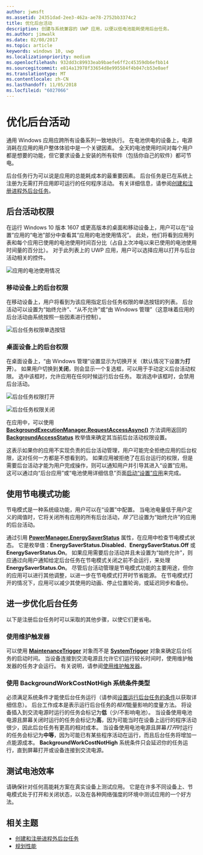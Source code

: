 ```yaml
---
author: jwmsft
ms.assetid: 24351dad-2ee3-462a-ae78-2752bb3374c2
title: 优化后台活动
description: 创建与系统兼容的 UWP 应用，以便以低电池能耗使用后台任务。
ms.author: jimwalk
ms.date: 02/08/2017
ms.topic: article
keywords: windows 10, uwp
ms.localizationpriority: medium
ms.openlocfilehash: 932dd3c89933eab9baefe6ff2c45359db6efbb14
ms.sourcegitcommit: e814a13978f33654d8e995584f4b047cb53e0aef
ms.translationtype: MT
ms.contentlocale: zh-CN
ms.lasthandoff: 11/05/2018
ms.locfileid: "6027066"
---
```

# <a name="optimize-background-activity"></a>优化后台活动

通用 Windows 应用应跨所有设备系列一致地执行。 在电池供电的设备上，电源消耗在应用的用户整体体验中是一个关键因素。 全天的电池使用时间对每个用户都是想要的功能，但它要求设备上安装的所有软件（包括你自己的软件）都可节电。 

后台任务行为可以说是应用的总能耗成本的最重要因素。 后台任务是已在系统上注册为无需打开应用即可运行的任何程序活动。 有关详细信息，请参阅[创建和注册进程外后台任务](https://msdn.microsoft.com/windows/uwp/launch-resume/create-and-register-a-background-task)。

## <a name="background-activity-permissions"></a>后台活动权限

在运行 Windows 10 版本 1607 或更高版本的桌面和移动设备上，用户可以在“设置”应用的“电池”部分中查看其“应用的电池使用情况”。 此处，他们将看到应用列表和每个应用已使用的电池使用时间百分比（占自上次冲电以来已使用的电池使用时间量的百分比）。 对于此列表上的 UWP 应用，用户可以选择应用以打开与后台活动相关的控件。

![应用的电池使用情况](images/battery-usage-by-app.png)

### <a name="background-permissions-on-mobile"></a>移动设备上的后台权限

在移动设备上，用户将看到为该应用指定后台任务权限的单选按钮的列表。 后台活动可以设置为“始终允许”、“从不允许”或“由 Windows 管理”（这意味着应用的后台活动由系统按照一些因素进行控制）。 

![后台任务权限单选按钮](images/background-task-permissions.png)

### <a name="background-permissions-on-desktop"></a>桌面设备上的后台权限

在桌面设备上，“由 Windows 管理”设置显示为切换开关（默认情况下设置为**打开**）。 如果用户切换到**关闭**，则会显示一个复选框，可以用于手动定义后台活动权限。 选中该框时，允许应用在任何时候运行后台任务。 取消选中该框时，会禁用后台活动。

![后台任务权限打开](images/background-task-permissions-on.png)

![后台任务权限关闭](images/background-task-permissions-off.png)

在应用中，可以使用 [**BackgroundExecutionManager.RequestAccessAsync()**](https://msdn.microsoft.com/library/windows/apps/windows.applicationmodel.background.backgroundexecutionmanager.requestaccessasync.aspx) 方法调用返回的 [**BackgroundAccessStatus**](https://docs.microsoft.com/en-us/uwp/api/windows.applicationmodel.background.backgroundaccessstatus) 枚举值来确定其当前后台活动权限设置。

这表示如果你的应用不实现负责的后台活动管理，用户可能完全拒绝应用的后台权限，这对任何一方都是不想看到的。 如果应用被拒绝了在后台运行的权限，但是需要后台活动才能为用户完成操作，则可以通知用户并引导其进入“设置”应用。 这可以通过向“后台应用”或“电池使用详细信息”页面[启动“设置”应用](https://docs.microsoft.com/en-us/windows/uwp/launch-resume/launch-settings-app)来完成。

## <a name="work-with-the-battery-saver-feature"></a>使用节电模式功能
节电模式是一种系统级功能，用户可以在“设置”中配置。 当电池电量低于用户定义的阈值时，它将关闭所有应用的所有后台活动，*除了*已设置为“始终允许”的应用的后台活动。

通过引用 [**PowerManager.EnergySaverStatus**](https://docs.microsoft.com/en-us/uwp/api/windows.system.power.energysaverstatus) 属性，在应用中检查节电模式状态。 它是枚举值：**EnergySaverStatus.Disabled**、**EnergySaverStatus.Off** 或 **EnergySaverStatus.On**。 如果应用需要后台活动并且未设置为“始终允许”，则应通过向用户通知给定后台任务在节电模式关闭之前不会运行，来处理 **EnergySaverStatus.On**。 尽管后台活动管理是节电模式功能的主要用途，但你的应用可以进行其他调整，以进一步在节电模式打开时节省能源。  在节电模式打开的情况下，应用可以减少其使用的动画、停止位置轮询，或延迟同步和备份。 

## <a name="further-optimize-background-tasks"></a>进一步优化后台任务
以下是注册后台任务时可以采取的其他步骤，以使它们更省电。

### <a name="use-a-maintenance-trigger"></a>使用维护触发器 
可以使用 [**MaintenanceTrigger**](https://msdn.microsoft.com/library/windows/apps/windows.applicationmodel.background.maintenancetrigger.aspx) 对象而不是 [**SystemTrigger**](https://msdn.microsoft.com/library/windows/apps/windows.applicationmodel.background.systemtrigger.aspx) 对象来确定后台任务的启动时间。 当设备连接到交流电源且允许它们运行较长时间时，使用维护触发器的任务才会运行。 有关说明，请参阅[使用维护触发器](https://msdn.microsoft.com/windows/uwp/launch-resume/use-a-maintenance-trigger)。

### <a name="use-the-backgroundworkcostnothigh-system-condition-type"></a>使用 **BackgroundWorkCostNotHigh** 系统条件类型
必须满足系统条件才能使后台任务运行（请参阅[设置运行后台任务的条件](https://msdn.microsoft.com/windows/uwp/launch-resume/set-conditions-for-running-a-background-task)以获取详细信息）。 后台工作成本是表示运行后台任务的*相对*能量影响的度量方法。 将设备插入到交流电源时运行的任务会标记为**低**（少/不影响电池）。 当设备使用电池电源且屏幕关闭时运行的任务会标记为**高**，因为可能当时在设备上运行的程序活动很少，因此后台任务有更高的相对成本。 当设备使用电池电源且屏幕*打开*时运行的任务会标记为**中等**，因为可能已有某些程序活动在运行，而且后台任务将增加一点能源成本。 **BackgroundWorkCostNotHigh** 系统条件只会延迟你的任务运行，直到屏幕打开或设备连接到交流电源。

## <a name="test-battery-efficiency"></a>测试电池效率

请确保针对任何高能耗方案在真实设备上测试应用。 它是在许多不同设备上、节电模式处于打开和关闭状态，以及在各种网络强度的环境中测试应用的一个好方法。

## <a name="related-topics"></a>相关主题

* [创建和注册进程外后台任务](https://msdn.microsoft.com/windows/uwp/launch-resume/create-and-register-a-background-task)  
* [规划性能](https://msdn.microsoft.com/windows/uwp/debug-test-perf/planning-and-measuring-performance)  


